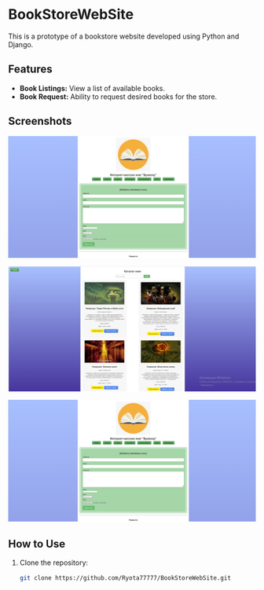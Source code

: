 # BookStoreWebSite

This is a prototype of a bookstore website developed using Python and Django.

## Features

- **Book Listings:** View a list of available books.
- **Book Request:** Ability to request desired books for the store.

## Screenshots

![Screenshot 1](https://github.com/Ryota77777/BookStoreWebSite/blob/main/photo_2024-06-12_10-42-32.jpg?raw=true)

![Screenshot 1](https://github.com/Ryota77777/BookStoreWebSite/blob/main/photo_2024-06-12_11-28-05.jpg?raw=true)

![Screenshot 1](https://github.com/Ryota77777/BookStoreWebSite/blob/main/photo_2024-06-12_10-42-32.jpg?raw=true)

## How to Use

1. Clone the repository:

   ```bash
   git clone https://github.com/Ryota77777/BookStoreWebSite.git


